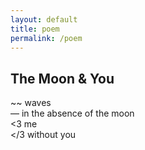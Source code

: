 ```yaml
---
layout: default
title: poem
permalink: /poem
---
```

## The Moon & You ##

~~ waves  
–– in the absence of the moon  
<3 me  
</3 without you  
